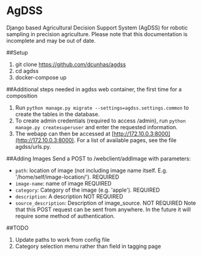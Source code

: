 # AgDSS
  Django based Agricultural Decision Support System (AgDSS) for robotic sampling in precision agriculture.
  Please note that this documentation is incomplete and may be out of date.


##Setup
1. git clone https://github.com/dcunhas/agdss
2. cd agdss
3. docker-compose up

##Additional steps needed in agdss web container, the first time for a composition
1. Run `python manage.py migrate --settings=agdss.settings.common` to create the tables in the database.
2. To create admin credentials (required to access /admin), run `python manage.py createsuperuser` and enter the requested information.
3. The webapp can then be accessed at [http://172.10.0.3:8000](http://172.10.0.3:8000). For a list of available pages, see the file agdss/urls.py.


##Adding Images
Send a POST to /webclient/addImage with parameters:
  * `path`: location of image (not including image name itself. E.g. '/home/self/image-location/'). REQUIRED
  * `image-name`: name of image REQUIRED
  * `category`: Category of the image (e.g. 'apple'). REQUIRED
  * `description`: A description NOT REQUIRED
  * `source_description`: Description of image_source. NOT REQUIRED
Note that this POST request can be sent from anywhere. In the future it will require some method of authentication.

##TODO
1. Update paths to work from config file
2. Category selection menu rather than field in tagging page
